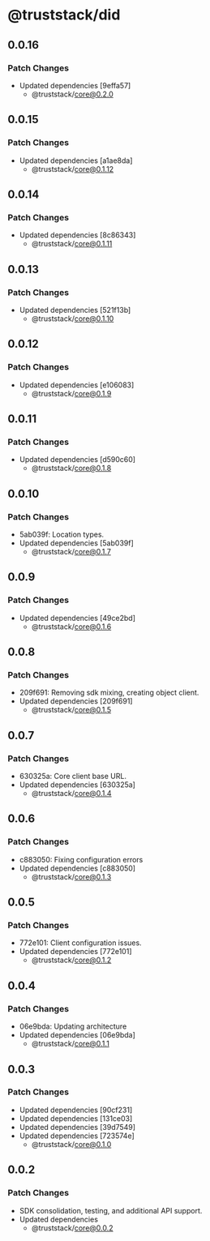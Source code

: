 # @truststack/did

## 0.0.16

### Patch Changes

- Updated dependencies [9effa57]
  - @truststack/core@0.2.0

## 0.0.15

### Patch Changes

- Updated dependencies [a1ae8da]
  - @truststack/core@0.1.12

## 0.0.14

### Patch Changes

- Updated dependencies [8c86343]
  - @truststack/core@0.1.11

## 0.0.13

### Patch Changes

- Updated dependencies [521f13b]
  - @truststack/core@0.1.10

## 0.0.12

### Patch Changes

- Updated dependencies [e106083]
  - @truststack/core@0.1.9

## 0.0.11

### Patch Changes

- Updated dependencies [d590c60]
  - @truststack/core@0.1.8

## 0.0.10

### Patch Changes

- 5ab039f: Location types.
- Updated dependencies [5ab039f]
  - @truststack/core@0.1.7

## 0.0.9

### Patch Changes

- Updated dependencies [49ce2bd]
  - @truststack/core@0.1.6

## 0.0.8

### Patch Changes

- 209f691: Removing sdk mixing, creating object client.
- Updated dependencies [209f691]
  - @truststack/core@0.1.5

## 0.0.7

### Patch Changes

- 630325a: Core client base URL.
- Updated dependencies [630325a]
  - @truststack/core@0.1.4

## 0.0.6

### Patch Changes

- c883050: Fixing configuration errors
- Updated dependencies [c883050]
  - @truststack/core@0.1.3

## 0.0.5

### Patch Changes

- 772e101: Client configuration issues.
- Updated dependencies [772e101]
  - @truststack/core@0.1.2

## 0.0.4

### Patch Changes

- 06e9bda: Updating architecture
- Updated dependencies [06e9bda]
  - @truststack/core@0.1.1

## 0.0.3

### Patch Changes

- Updated dependencies [90cf231]
- Updated dependencies [131ce03]
- Updated dependencies [39d7549]
- Updated dependencies [723574e]
  - @truststack/core@0.1.0

## 0.0.2

### Patch Changes

- SDK consolidation, testing, and additional API support.
- Updated dependencies
  - @truststack/core@0.0.2
